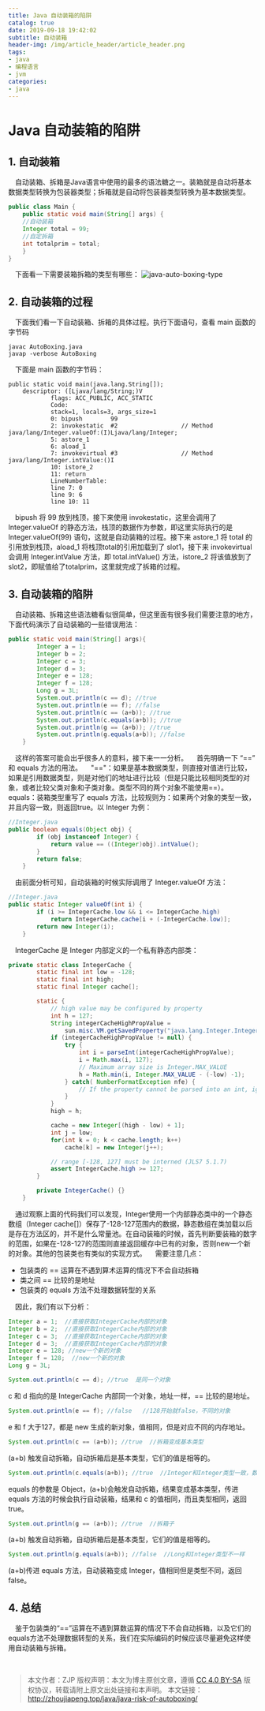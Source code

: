 ```yaml
---
title: Java 自动装箱的陷阱
catalog: true
date: 2019-09-18 19:42:02
subtitle: 自动装箱
header-img: /img/article_header/article_header.png
tags:
- java
- 编程语言
- jvm
categories:
- java
---
```


# Java 自动装箱的陷阱

## 1. 自动装箱
&emsp;自动装箱、拆箱是Java语言中使用的最多的语法糖之一。装箱就是自动将基本数据类型转换为包装器类型；拆箱就是自动将包装器类型转换为基本数据类型。
```java
public class Main {
    public static void main(String[] args) {
    //自动装箱
    Integer total = 99;
    //自定拆箱
    int totalprim = total;
    }
}
```
&emsp;下面看一下需要装箱拆箱的类型有哪些：
![java-auto-boxing-type](https://github.com/JP6907/Pic/raw/master/java/java-auto-boxing-type)

## 2. 自动装箱的过程
&emsp;下面我们看一下自动装箱、拆箱的具体过程。执行下面语句，查看 main 函数的字节码
```shell
javac AutoBoxing.java
javap -verbose AutoBoxing
```
&emsp;下面是 main 函数的字节码：
```
public static void main(java.lang.String[]);
    descriptor: ([Ljava/lang/String;)V
            flags: ACC_PUBLIC, ACC_STATIC
            Code:
            stack=1, locals=3, args_size=1
            0: bipush        99
            2: invokestatic  #2                  // Method java/lang/Integer.valueOf:(I)Ljava/lang/Integer;
            5: astore_1
            6: aload_1
            7: invokevirtual #3                  // Method java/lang/Integer.intValue:()I
            10: istore_2
            11: return
            LineNumberTable:
            line 7: 0
            line 9: 6
            line 10: 11
```
&emsp;bipush 将 99 放到栈顶，接下来使用 invokestatic，这里会调用了 Integer.valueOf 的静态方法，栈顶的数据作为参数，即这里实际执行的是 Integer.valueOf(99) 语句，这就是自动装箱的过程。接下来 astore_1 将 total 的引用放到栈顶，aload_1 将栈顶total的引用加载到了 slot1，接下来 invokevirtual 会调用 Integer.intValue 方法，即 total.intValue() 方法，istore_2 将该值放到了 slot2，即赋值给了totalprim，这里就完成了拆箱的过程。

## 3. 自动装箱的陷阱
&emsp;自动装箱、拆箱这些语法糖看似很简单，但这里面有很多我们需要注意的地方，下面代码演示了自动装箱的一些错误用法：
```java
public static void main(String[] args){
        Integer a = 1;  
        Integer b = 2;  
        Integer c = 3;  
        Integer d = 3;  
        Integer e = 128; 
        Integer f = 128;  
        Long g = 3L;
        System.out.println(c == d); //true  
        System.out.println(e == f); //false  
        System.out.println(c == (a+b)); //true  
        System.out.println(c.equals(a+b)); //true  
        System.out.println(g == (a+b)); //true 
        System.out.println(g.equals(a+b)); //false 
    }
```
&emsp;这样的答案可能会出乎很多人的意料，接下来一一分析。
&emsp;首先明确一下 “\==” 和 equals 方法的用法。
&emsp;"\=="：如果是基本数据类型，则直接对值进行比较，如果是引用数据类型，则是对他们的地址进行比较（但是只能比较相同类型的对象，或者比较父类对象和子类对象。类型不同的两个对象不能使用==）。
&emsp;equals：装箱类型重写了 equals 方法，比较规则为：如果两个对象的类型一致，并且内容一致，则返回true。以 Integer 为例：
```java
//Integer.java
public boolean equals(Object obj) {
        if (obj instanceof Integer) {
            return value == ((Integer)obj).intValue();
        }
        return false;
    }
```
&emsp;由前面分析可知，自动装箱的时候实际调用了 Integer.valueOf 方法：
```java
//Integer.java
public static Integer valueOf(int i) {
        if (i >= IntegerCache.low && i <= IntegerCache.high)
            return IntegerCache.cache[i + (-IntegerCache.low)];
        return new Integer(i);
    }
```
&emsp;IntegerCache 是 Integer 内部定义的一个私有静态内部类：
```java
private static class IntegerCache {
        static final int low = -128;
        static final int high;
        static final Integer cache[];

        static {
            // high value may be configured by property
            int h = 127;
            String integerCacheHighPropValue =
                sun.misc.VM.getSavedProperty("java.lang.Integer.IntegerCache.high");
            if (integerCacheHighPropValue != null) {
                try {
                    int i = parseInt(integerCacheHighPropValue);
                    i = Math.max(i, 127);
                    // Maximum array size is Integer.MAX_VALUE
                    h = Math.min(i, Integer.MAX_VALUE - (-low) -1);
                } catch( NumberFormatException nfe) {
                    // If the property cannot be parsed into an int, ignore it.
                }
            }
            high = h;

            cache = new Integer[(high - low) + 1];
            int j = low;
            for(int k = 0; k < cache.length; k++)
                cache[k] = new Integer(j++);

            // range [-128, 127] must be interned (JLS7 5.1.7)
            assert IntegerCache.high >= 127;
        }

        private IntegerCache() {}
    }
```
&emsp;通过观察上面的代码我们可以发现，Integer使用一个内部静态类中的一个静态数组（Integer cache[]）保存了-128-127范围内的数据，静态数组在类加载以后是存在方法区的，并不是什么常量池。在自动装箱的时候，首先判断要装箱的数字的范围，如果在-128-127的范围则直接返回缓存中已有的对象，否则new一个新的对象。其他的包装类也有类似的实现方式。 
&emsp;需要注意几点：
- 包装类的 == 运算在不遇到算术运算的情况下不会自动拆箱
- 类之间 == 比较的是地址
- 包装类的 equals 方法不处理数据转型的关系

&emsp;因此，我们有以下分析：
```java
Integer a = 1;  //直接获取IntegerCache内部的对象
Integer b = 2;  //直接获取IntegerCache内部的对象
Integer c = 3;  //直接获取IntegerCache内部的对象
Integer d = 3;  //直接获取IntegerCache内部的对象
Integer e = 128; //new一个新的对象
Integer f = 128;  //new一个新的对象
Long g = 3L;
```
```java
System.out.println(c == d); //true  是同一个对象
```
c 和 d 指向的是 IntegerCache 内部同一个对象，地址一样，== 比较的是地址。
```java
System.out.println(e == f); //false   //128开始就false，不同的对象
```
e 和 f 大于127，都是 new 生成的新对象，值相同，但是对应不同的内存地址。
```java
System.out.println(c == (a+b)); //true  //拆箱变成基本类型
```
(a+b) 触发自动拆箱，自动拆箱后是基本类型，它们的值是相等的。
```java
System.out.println(c.equals(a+b)); //true  //Integer和Integer类型一致，数值也一样
```
equals 的参数是 Object，(a+b)会触发自动拆箱，结果变成基本类型，传进 equals 方法的时候会执行自动装箱，结果和 c 的值相同，而且类型相同，返回true。
```java
System.out.println(g == (a+b)); //true  //拆箱子
```
(a+b) 触发自动拆箱，自动拆箱后是基本类型，它们的值是相等的。
```java
System.out.println(g.equals(a+b)); //false  //Long和Integer类型不一样
```
(a+b)传进 equals 方法，自动装箱变成 Integer，值相同但是类型不同，返回false。

## 4. 总结
&emsp;鉴于包装类的“\==”运算在不遇到算数运算的情况下不会自动拆箱，以及它们的equals方法不处理数据转型的关系，我们在实际编码的时候应该尽量避免这样使用自动装箱与拆箱。


&nbsp;
&nbsp;
>本文作者：ZJP
版权声明：本文为博主原创文章，遵循 [CC 4.0 BY-SA](http://creativecommons.org/licenses/by-sa/4.0/) 版权协议，转载请附上原文出处链接和本声明。
本文链接：http://zhoujiapeng.top/java/java-risk-of-autoboxing/